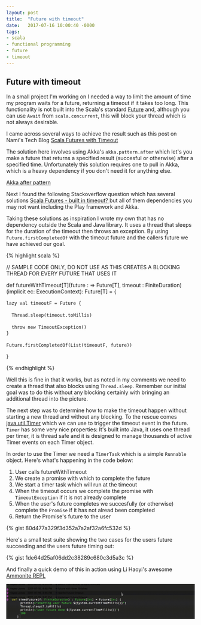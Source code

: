 ```yaml
---
layout: post
title:  "Future with timeout"
date:   2017-07-16 10:00:40 -0000
tags:
- scala
- functional programming
- future
- timeout
---
```


Future with timeout
-------------------

In a small project I'm working on I needed a way to limit the amount of time my program waits for a future, returning a timeout if it takes too long. This functionality is not built into the Scala's standard [Future](http://www.scala-lang.org/api/2.12.x/scala/concurrent/Future.html) and, although you can use `Await` from `scala.concurrent`, this will block your thread which is not always desirable.

I came across several ways to achieve the result such as this post on Nami's Tech Blog [Scala Futures with Timeout](https://nami.me/2015/01/20/scala-futures-with-timeout/)

The solution here involves using Akka's `akka.pattern.after` which let's you make a future that returns a specified result (succesful or otherwise) after a specified time. Unfortunately this solution requires one to pull in Akka, which is a heavy dependency if you don't need it for anything else. 

[Akka after pattern](http://doc.akka.io/docs/akka/current/scala/futures.html#after)

Next I found the following Stackoverflow question which has several solutions [Scala Futures - built in timeout?
](https://stackoverflow.com/questions/16304471/scala-futures-built-in-timeout) but all of them dependencies you may not want including the Play framework and Akka.

Taking these solutions as inspiration I wrote my own that has no dependency outside the Scala and Java library. It uses a thread that sleeps for the duration of the timeout then throws an exception. By using `Future.firstCompletedOf` with the timeout future and the callers future we have achieved our goal.

{% highlight scala %}

  // SAMPLE CODE ONLY, DO NOT USE AS THIS CREATES A BLOCKING THREAD FOR EVERY FUTURE THAT USES IT
  
  def futureWithTimeout[T](future : => Future[T], timeout : FiniteDuration)(implicit ec: ExecutionContext): Future[T] = {

    lazy val timeoutF = Future {

      Thread.sleep(timeout.toMillis)

      throw new TimeoutException()
    }

    Future.firstCompletedOf(List(timeoutF, future))

  }

{% endhighlight %}

Well this is fine in that it works, but as noted in my comments we need to create a thread that also blocks using `Thread.sleep`. Remember our initial goal was to do this without any blocking certainly with bringing an additional thread into the picture.

The next step was to determine how to make the timeout happen without starting a new thread and without any blocking. To the rescue comes [java.util.Timer](https://docs.oracle.com/javase/7/docs/api/java/util/Timer.html) which we can use to trigger the timeout event in the future. `Timer` has some very nice properties: It's built into Java, it uses one thread per timer, it is thread safe and it is designed to manage thousands of active Timer events on each Timer object.

In order to use the Timer we need a `TimerTask` which is a simple `Runnable` object. Here's what's happening in the code below:

1. User calls futureWithTimeout
2. We create a promise with which to complete the future
3. We start a timer task which will run at the timeout
4. When the timeout occurs we complete the promise with `TimeoutException` if it is not already complete
5. When the user's future completes we succesfully (or otherwise) complete the `Promise` if it has not alread been completed
6. Return the Promise's future to the user

{% gist 80d477a329f3d352a7a2af32a6fc532d %}

Here's a small test suite showing the two cases for the users future succeeding and the users future timing out:

{% gist 1de64d25af06dd2c38289c680c3d5a3c %}

And finally a quick demo of this in action using Li Haoyi's awesome [Ammonite REPL](http://ammonite.io/#Ammonite-REPL)

![Timeout Example](/../images/timeout.gif)







